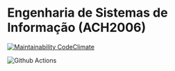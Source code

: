 # Engenharia de Sistemas de Informação (ACH2006)

[![Maintainability CodeClimate](https://api.codeclimate.com/v1/badges/3a0f9f598e8079d0272b/maintainability)](https://codeclimate.com/github/victorsaito/USPEngenhariaSoftware/maintainability)

![Github Actions](https://github.com/victorsaito/USPEngenhariaSoftware/actions/workflows/rubyonrails.yml/badge.svg)